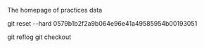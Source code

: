 The homepage of practices data

git reset --hard 0579b1b2f2a9b064e96e41a49585954b00193051

git reflog 
git checkout